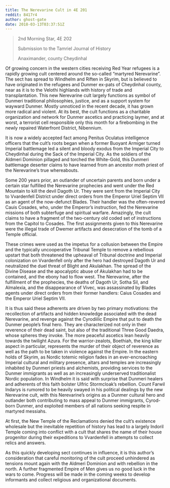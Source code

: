 ```yaml
---
title: The Nerevarine Cult in 4E 201
reddit: 8417r4
author: ghost-gate
date: 2018-03-13T03:37:51Z
---
```


> 2nd Morning Star, 4E 202
>
> Submission to the Tamriel Journal of History
>
> Anaximander, county Cheydinhal

Of growing concern in the western cities receiving Red Year refugees is a
rapidly growing cult centered around the so-called “martyred Nerevarine”. The
sect has spread to Windhelm and Riften in Skyrim, but is believed to have
originated in the refugees and Dunmer ex-pats of Cheydinhal county, near as it
is to the Velothi highlands with history of trade and transplantation. This new
Nerevarine cult largely functions as symbol of Dunmeri traditional philosophies,
justice, and as a support system for wayward Dunmer. Mostly unnoticed in the
recent decade, it has grown more radical and violent. At its best, the cult
functions as a charitable organization and network for Dunmer ascetics and
practicing laymer, and at worst, a terrorist cell responsible only this month
for a firebombing in the newly repaired Waterfront District, Nibennium.

It is now a widely accepted fact among Penitus Oculatus intelligence officers
that the cult’s roots began when a former Buoyant Armiger turned Imperial
battlemage led a silent and bloody exodus from the Imperial City to Cheydinhal
during the Sack of the Imperial City. As the soldiers of the Aldmeri Dominion
pillaged and torched the White-Gold, this Dunmeri battlemage deserter claims to
have learned from an ancestor moth priest of the Nerevarine’s true whereabouts.

Some 200 years prior, an outlander of uncertain parents and born under a certain
star fulfilled the Nerevarine prophecies and went under the Red Mountain to kill
the devil Dagoth Ur. They were sent from the Imperial City to Vvardenfell
District under direct orders from the Emperor Uriel Septim VII as an agent of
the now-defunct Blades. Their handler was the often-revered Cauis Cosades, who,
under the Emperor’s instruction, fed the Nerevarine missions of both subterfuge
and spiritual warfare. Amazingly, the cult claims to have a fragment of the
two-century old coded set of instructions from the Capitol to Cosades. The first
assignments given to this Nerevarine were the illegal trade of Dwemer artifacts
and desecration of the tomb of a Temple official.

These crimes were used as the impetus for a collusion between the Empire and the
typically uncooperative Tribunal Temple to remove a rebellious upstart that both
threatened the upheaval of Tribunal doctrine and Imperial colonization on
Vvardenfell only after the hero had destroyed Dagoth Ur and neutralized the duel
threat of Blight and Akulakhan. The spread of the Divine Disease and the
apocalyptic abuse of Akulakhan had to be contained, and the ebony had to flow
west. The Nerevarine, after the fulfillment of the prophecies, the deaths of
Dagoth Ur, Sotha Sil, and Almalexia, and the disappearance of Vivec, was
assassinated by Blades agents under direct orders from their former handlers:
Caius Cosades and the Emperor Uriel Septim VII.

It is thus said these adherents are driven by two primary motivations: the
recollection of artifacts and hidden knowledge associated with the dead
Nerevarine, and revenge against the Cyrodiilic Empire that put to death the
Dunmer people’s final hero. They are characterized not only in their reverence
of their dead saint, but also of the traditional Three Good Daedra, whose
spheres they invoke. The more peaceful ascetics lean heavily towards the
twilight Azura. For the warrior-zealots, Boethiah, the king killer aspect in
particular, represents the murder of their object of reverence as well as the
path to be taken in violence against the Empire. In the eastern holds of Skyrim,
as Nordic totemic religion fades in an ever-encroaching Imperial cultural and
military presence, altars and temples are increasingly inhabited by Dunmeri
priests and alchemists, providing services to the Dunmer immigrants as well as
an increasingly underserved traditionalist Nordic population. In Windhelm it is
said with surprise that Dunmeri healers and adherents of this faith bolster
Ulfric Stormcloak’s rebellion. Count Farwil Indarys is rumored to be heavily
swayed in his political dealings by the new Nerevarine cult, with this
Nerevarine’s origins as a Dunmer cultural hero and outlander both contributing
to mass appeal to Dunmer immigrants, Cyrod-born Dunmer, and exploited members of
all nations seeking respite in martyred messiahs.

At first, the New Temple of the Reclamations denied the cult’s existence
wholesale but the inevitable repetition of history has lead to a largely Indoril
Temple coming into conflict with a cult that shares the name of their house
progenitor during their expeditions to Vvardenfell in attempts to collect relics
and answers.

As this quickly developing sect continues in influence, it is this author’s
consideration that careful monitoring of the cult proceed unhindered as tensions
mount again with the Aldmeri Dominion and with rebellion in the north. A further
fragmented Empire of Men gives us no good luck in the wars to come. Progress
will be made in the coming weeks to develop informants and collect religious and
organizational documents.
